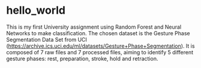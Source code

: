 # hello_world
This is my first University assignment using Random Forest and Neural Networks to make classification.
The chosen dataset is the Gesture Phase Segmentation Data Set from UCI (https://archive.ics.uci.edu/ml/datasets/Gesture+Phase+Segmentation).
It is composed of 7 raw files and 7 processed files, aiming to identify 5 different gesture phases: rest, preparation, stroke, hold and retraction.
